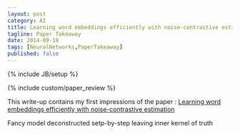 ```yaml
---
layout: post
category: AI
title: Learning word embeddings efficiently with noise-contrastive estimation
tagline: Paper Takeaway
date: 2014-09-18
tags: [NeuralNetworks,PaperTakeaway]
published: false
---
```

{% include JB/setup %}

{% include custom/paper_review %}

This write-up contains my first impressions of the paper :
[Learning word embeddings efficiently with noise-contrastive estimation](https://www.cs.toronto.edu/~amnih/papers/wordreps.pdf)

Fancy model
deconstructed setp-by-step
leaving inner kernel of truth

